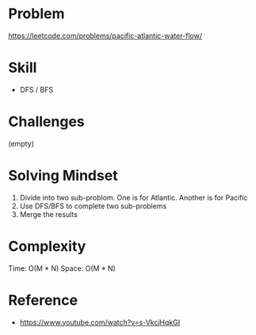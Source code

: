 
# Problem
https://leetcode.com/problems/pacific-atlantic-water-flow/

# Skill
- DFS / BFS

# Challenges
(empty)

# Solving Mindset
1. Divide into two sub-problom. One is for Atlantic. Another is for Pacific
2. Use DFS/BFS to complete two sub-problems
3. Merge the results

# Complexity
Time: O(M * N)
Space: O(M * N)

# Reference
- https://www.youtube.com/watch?v=s-VkcjHqkGI

